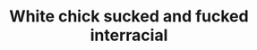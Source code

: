 ---
layout: post
title: White chick sucked and fucked interracial
duration: '09:33'
view: 210
rate: 2
video: 'https://flashservice.xvideos.com/embedframe/1260017'
category: 
 - black
 - sextape
tags: 
 - big-black-cock
priority: 0.9
changefreq: daily
---